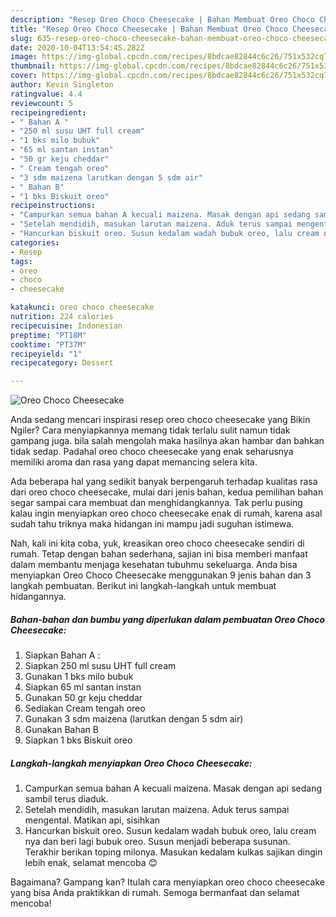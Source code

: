 ```yaml
---
description: "Resep Oreo Choco Cheesecake | Bahan Membuat Oreo Choco Cheesecake Yang Enak Dan Mudah"
title: "Resep Oreo Choco Cheesecake | Bahan Membuat Oreo Choco Cheesecake Yang Enak Dan Mudah"
slug: 635-resep-oreo-choco-cheesecake-bahan-membuat-oreo-choco-cheesecake-yang-enak-dan-mudah
date: 2020-10-04T13:54:45.282Z
image: https://img-global.cpcdn.com/recipes/8bdcae82844c6c26/751x532cq70/oreo-choco-cheesecake-foto-resep-utama.jpg
thumbnail: https://img-global.cpcdn.com/recipes/8bdcae82844c6c26/751x532cq70/oreo-choco-cheesecake-foto-resep-utama.jpg
cover: https://img-global.cpcdn.com/recipes/8bdcae82844c6c26/751x532cq70/oreo-choco-cheesecake-foto-resep-utama.jpg
author: Kevin Singleton
ratingvalue: 4.4
reviewcount: 5
recipeingredient:
- " Bahan A "
- "250 ml susu UHT full cream"
- "1 bks milo bubuk"
- "65 ml santan instan"
- "50 gr keju cheddar"
- " Cream tengah oreo"
- "3 sdm maizena larutkan dengan 5 sdm air"
- " Bahan B"
- "1 bks Biskuit oreo"
recipeinstructions:
- "Campurkan semua bahan A kecuali maizena. Masak dengan api sedang sambil terus diaduk."
- "Setelah mendidih, masukan larutan maizena. Aduk terus sampai mengental. Matikan api, sisihkan"
- "Hancurkan biskuit oreo. Susun kedalam wadah bubuk oreo, lalu cream nya dan beri lagi bubuk oreo. Susun menjadi beberapa susunan. Terakhir berikan toping milonya. Masukan kedalam kulkas sajikan dingin lebih enak, selamat mencoba 😊"
categories:
- Resep
tags:
- oreo
- choco
- cheesecake

katakunci: oreo choco cheesecake 
nutrition: 224 calories
recipecuisine: Indonesian
preptime: "PT18M"
cooktime: "PT37M"
recipeyield: "1"
recipecategory: Dessert

---
```



![Oreo Choco Cheesecake](https://img-global.cpcdn.com/recipes/8bdcae82844c6c26/751x532cq70/oreo-choco-cheesecake-foto-resep-utama.jpg)

Anda sedang mencari inspirasi resep oreo choco cheesecake yang Bikin Ngiler? Cara menyiapkannya memang tidak terlalu sulit namun tidak gampang juga. bila salah mengolah maka hasilnya akan hambar dan bahkan tidak sedap. Padahal oreo choco cheesecake yang enak seharusnya memiliki aroma dan rasa yang dapat memancing selera kita.



Ada beberapa hal yang sedikit banyak berpengaruh terhadap kualitas rasa dari oreo choco cheesecake, mulai dari jenis bahan, kedua pemilihan bahan segar sampai cara membuat dan menghidangkannya. Tak perlu pusing kalau ingin menyiapkan oreo choco cheesecake enak di rumah, karena asal sudah tahu triknya maka hidangan ini mampu jadi suguhan istimewa.


Nah, kali ini kita coba, yuk, kreasikan oreo choco cheesecake sendiri di rumah. Tetap dengan bahan sederhana, sajian ini bisa memberi manfaat dalam membantu menjaga kesehatan tubuhmu sekeluarga. Anda bisa menyiapkan Oreo Choco Cheesecake menggunakan 9 jenis bahan dan 3 langkah pembuatan. Berikut ini langkah-langkah untuk membuat hidangannya.

<!--inarticleads1-->

##### Bahan-bahan dan bumbu yang diperlukan dalam pembuatan Oreo Choco Cheesecake:

1. Siapkan  Bahan A :
1. Siapkan 250 ml susu UHT full cream
1. Gunakan 1 bks milo bubuk
1. Siapkan 65 ml santan instan
1. Gunakan 50 gr keju cheddar
1. Sediakan  Cream tengah oreo
1. Gunakan 3 sdm maizena (larutkan dengan 5 sdm air)
1. Gunakan  Bahan B
1. Siapkan 1 bks Biskuit oreo




<!--inarticleads2-->

##### Langkah-langkah menyiapkan Oreo Choco Cheesecake:

1. Campurkan semua bahan A kecuali maizena. Masak dengan api sedang sambil terus diaduk.
1. Setelah mendidih, masukan larutan maizena. Aduk terus sampai mengental. Matikan api, sisihkan
1. Hancurkan biskuit oreo. Susun kedalam wadah bubuk oreo, lalu cream nya dan beri lagi bubuk oreo. Susun menjadi beberapa susunan. Terakhir berikan toping milonya. Masukan kedalam kulkas sajikan dingin lebih enak, selamat mencoba 😊




Bagaimana? Gampang kan? Itulah cara menyiapkan oreo choco cheesecake yang bisa Anda praktikkan di rumah. Semoga bermanfaat dan selamat mencoba!
